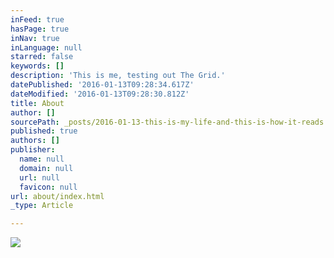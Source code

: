 ```yaml
---
inFeed: true
hasPage: true
inNav: true
inLanguage: null
starred: false
keywords: []
description: 'This is me, testing out The Grid.'
datePublished: '2016-01-13T09:28:34.617Z'
dateModified: '2016-01-13T09:28:30.812Z'
title: About
author: []
sourcePath: _posts/2016-01-13-this-is-my-life-and-this-is-how-it-reads.md
published: true
authors: []
publisher:
  name: null
  domain: null
  url: null
  favicon: null
url: about/index.html
_type: Article

---
```

![](https://the-grid-user-content.s3-us-west-2.amazonaws.com/f99a35b7-8911-46fe-9a24-ef1c562670a7.png)